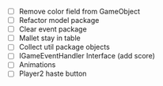 - [ ] Remove color field from GameObject
- [ ] Refactor model package
- [ ] Clear event package
- [ ] Mallet stay in table
- [ ] Collect util package objects
- [ ] IGameEventHandler Interface (add score)
- [ ] Animations
- [ ] Player2 haste button